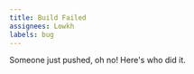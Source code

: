 ```yaml
---
title: Build Failed
assignees: Lowkh
labels: bug
---
```

Someone just pushed, oh no! Here's who did it.
